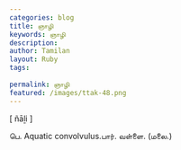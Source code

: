 ```yaml
---
categories: blog
title: ஞாழி
keywords: ஞாழி
description: 
author: Tamilan
layout: Ruby
tags: 
 
permalink: ஞாழி
featured: /images/ttak-48.png
---
```

  
[ ñāḻi ]  
  
பெ. Aquatic convolvulus.பார். வள்ளை. (மலை.)